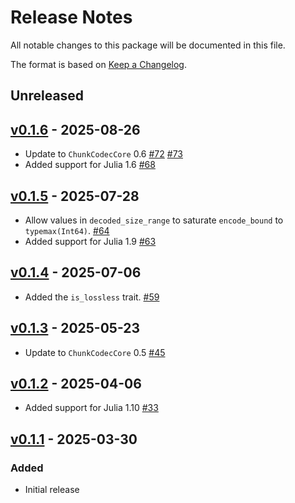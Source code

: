 # Release Notes

All notable changes to this package will be documented in this file.

The format is based on [Keep a Changelog](https://keepachangelog.com/en/1.0.0/).

## Unreleased

## [v0.1.6](https://github.com/JuliaIO/ChunkCodecs.jl/tree/ChunkCodecTests-v0.1.6) - 2025-08-26

- Update to `ChunkCodecCore` 0.6 [#72](https://github.com/JuliaIO/ChunkCodecs.jl/pull/72) [#73](https://github.com/JuliaIO/ChunkCodecs.jl/pull/73)
- Added support for Julia 1.6 [#68](https://github.com/JuliaIO/ChunkCodecs.jl/pull/68)

## [v0.1.5](https://github.com/JuliaIO/ChunkCodecs.jl/tree/ChunkCodecTests-v0.1.5) - 2025-07-28

- Allow values in `decoded_size_range` to saturate `encode_bound` to `typemax(Int64)`. [#64](https://github.com/JuliaIO/ChunkCodecs.jl/pull/64)
- Added support for Julia 1.9 [#63](https://github.com/JuliaIO/ChunkCodecs.jl/pull/63)

## [v0.1.4](https://github.com/JuliaIO/ChunkCodecs.jl/tree/ChunkCodecTests-v0.1.4) - 2025-07-06

- Added the `is_lossless` trait. [#59](https://github.com/JuliaIO/ChunkCodecs.jl/pull/59)

## [v0.1.3](https://github.com/JuliaIO/ChunkCodecs.jl/tree/ChunkCodecTests-v0.1.3) - 2025-05-23

- Update to `ChunkCodecCore` 0.5 [#45](https://github.com/JuliaIO/ChunkCodecs.jl/pull/45)

## [v0.1.2](https://github.com/JuliaIO/ChunkCodecs.jl/tree/ChunkCodecTests-v0.1.2) - 2025-04-06

- Added support for Julia 1.10 [#33](https://github.com/JuliaIO/ChunkCodecs.jl/pull/33)

## [v0.1.1](https://github.com/JuliaIO/ChunkCodecs.jl/tree/ChunkCodecTests-v0.1.1) - 2025-03-30

### Added

- Initial release
